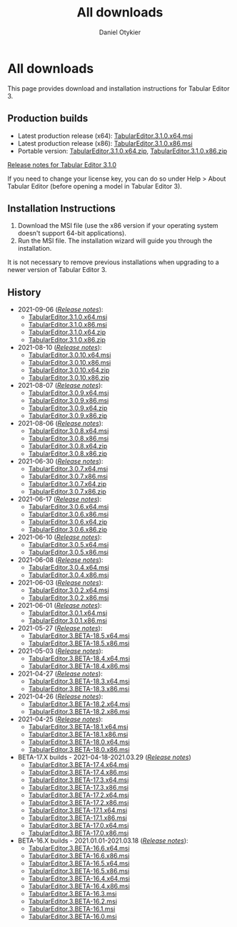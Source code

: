 ﻿---
uid: downloads
title: All downloads
author: Daniel Otykier
updated: 2021-09-06
---
# All downloads

This page provides download and installation instructions for Tabular Editor 3.

## Production builds

- Latest production release (x64): [TabularEditor.3.1.0.x64.msi](https://cdn.tabulareditor.com/files/TabularEditor.3.1.0.x64.msi)
- Latest production release (x86): [TabularEditor.3.1.0.x86.msi](https://cdn.tabulareditor.com/files/TabularEditor.3.1.0.x86.msi)
- Portable version: [TabularEditor.3.1.0.x64.zip](https://cdn.tabulareditor.com/files/TabularEditor.3.0.10.x64.zip), [TabularEditor.3.1.0.x86.zip](https://cdn.tabulareditor.com/files/TabularEditor.3.1.0.x86.zip)

[Release notes for Tabular Editor 3.1.0](release-notes/3_1_0.md)

If you need to change your license key, you can do so under Help > About Tabular Editor (before opening a model in Tabular Editor 3).

## Installation Instructions

1. Download the MSI file (use the x86 version if your operating system doesn't support 64-bit applications).
2. Run the MSI file. The installation wizard will guide you through the installation.

It is not necessary to remove previous installations when upgrading to a newer version of Tabular Editor 3.

## History

- 2021-09-06 (*[Release notes](release-notes/3_1_0.md)*):
  - [TabularEditor.3.1.0.x64.msi](https://cdn.tabulareditor.com/files/TabularEditor.3.1.0.x64.msi)
  - [TabularEditor.3.1.0.x86.msi](https://cdn.tabulareditor.com/files/TabularEditor.3.1.0.x86.msi)
  - [TabularEditor.3.1.0.x64.zip](https://cdn.tabulareditor.com/files/TabularEditor.3.1.0.x64.zip)
  - [TabularEditor.3.1.0.x86.zip](https://cdn.tabulareditor.com/files/TabularEditor.3.1.0.x86.zip)
- 2021-08-10 (*[Release notes](release-notes/3_0_10.md)*):
  - [TabularEditor.3.0.10.x64.msi](https://cdn.tabulareditor.com/files/TabularEditor.3.0.10.x64.msi)
  - [TabularEditor.3.0.10.x86.msi](https://cdn.tabulareditor.com/files/TabularEditor.3.0.10.x86.msi)
  - [TabularEditor.3.0.10.x64.zip](https://cdn.tabulareditor.com/files/TabularEditor.3.0.10.x64.zip)
  - [TabularEditor.3.0.10.x86.zip](https://cdn.tabulareditor.com/files/TabularEditor.3.0.10.x86.zip)
- 2021-08-07 (*[Release notes](release-notes/3_0_9.md)*):
  - [TabularEditor.3.0.9.x64.msi](https://cdn.tabulareditor.com/files/TabularEditor.3.0.9.x64.msi)
  - [TabularEditor.3.0.9.x86.msi](https://cdn.tabulareditor.com/files/TabularEditor.3.0.9.x86.msi)
  - [TabularEditor.3.0.9.x64.zip](https://cdn.tabulareditor.com/files/TabularEditor.3.0.9.x64.zip)
  - [TabularEditor.3.0.9.x86.zip](https://cdn.tabulareditor.com/files/TabularEditor.3.0.9.x86.zip)
- 2021-08-06 (*[Release notes](release-notes/3_0_8.md)*):
  - [TabularEditor.3.0.8.x64.msi](https://cdn.tabulareditor.com/files/TabularEditor.3.0.8.x64.msi)
  - [TabularEditor.3.0.8.x86.msi](https://cdn.tabulareditor.com/files/TabularEditor.3.0.8.x86.msi)
  - [TabularEditor.3.0.8.x64.zip](https://cdn.tabulareditor.com/files/TabularEditor.3.0.8.x64.zip)
  - [TabularEditor.3.0.8.x86.zip](https://cdn.tabulareditor.com/files/TabularEditor.3.0.8.x86.zip)
- 2021-06-30 (*[Release notes](release-notes/3_0_7.md)*):
  - [TabularEditor.3.0.7.x64.msi](https://cdn.tabulareditor.com/files/TabularEditor.3.0.7.x64.msi)
  - [TabularEditor.3.0.7.x86.msi](https://cdn.tabulareditor.com/files/TabularEditor.3.0.7.x86.msi)
  - [TabularEditor.3.0.7.x64.zip](https://cdn.tabulareditor.com/files/TabularEditor.3.0.7.x64.zip)
  - [TabularEditor.3.0.7.x86.zip](https://cdn.tabulareditor.com/files/TabularEditor.3.0.7.x86.zip)
- 2021-06-17 (*[Release notes](release-notes/3_0_6.md)*):
  - [TabularEditor.3.0.6.x64.msi](https://cdn.tabulareditor.com/files/TabularEditor.3.0.6.x64.msi)
  - [TabularEditor.3.0.6.x86.msi](https://cdn.tabulareditor.com/files/TabularEditor.3.0.6.x86.msi)
  - [TabularEditor.3.0.6.x64.zip](https://cdn.tabulareditor.com/files/TabularEditor.3.0.6.x64.zip)
  - [TabularEditor.3.0.6.x86.zip](https://cdn.tabulareditor.com/files/TabularEditor.3.0.6.x86.zip)
- 2021-06-10 (*[Release notes](release-notes/3_0_5.md)*):
  - [TabularEditor.3.0.5.x64.msi](https://cdn.tabulareditor.com/files/TabularEditor.3.0.5.x64.msi)
  - [TabularEditor.3.0.5.x86.msi](https://cdn.tabulareditor.com/files/TabularEditor.3.0.5.x86.msi)
- 2021-06-08 (*[Release notes](release-notes/3_0_4.md)*):
  - [TabularEditor.3.0.4.x64.msi](https://cdn.tabulareditor.com/files/TabularEditor.3.0.4.x64.msi)
  - [TabularEditor.3.0.4.x86.msi](https://cdn.tabulareditor.com/files/TabularEditor.3.0.4.x86.msi)
- 2021-06-03 (*[Release notes](release-notes/3_0_2.md)*):
  - [TabularEditor.3.0.2.x64.msi](https://cdn.tabulareditor.com/files/TabularEditor.3.0.2.x64.msi)
  - [TabularEditor.3.0.2.x86.msi](https://cdn.tabulareditor.com/files/TabularEditor.3.0.2.x86.msi)
- 2021-06-01 (*[Release notes](release-notes/3_0_1.md)*):
  - [TabularEditor.3.0.1.x64.msi](https://cdn.tabulareditor.com/files/TabularEditor.3.0.1.x64.msi)
  - [TabularEditor.3.0.1.x86.msi](https://cdn.tabulareditor.com/files/TabularEditor.3.0.1.x86.msi)
- 2021-05-27 (*[Release notes](release-notes/beta-18_5.md)*):
  - [TabularEditor.3.BETA-18.5.x64.msi](https://cdn.tabulareditor.com/files/TabularEditor.3.BETA-18.5.x64.msi)
  - [TabularEditor.3.BETA-18.5.x86.msi](https://cdn.tabulareditor.com/files/TabularEditor.3.BETA-18.5.x86.msi)
- 2021-05-03 (*[Release notes](release-notes/beta-18_4.md)*):
  - [TabularEditor.3.BETA-18.4.x64.msi](https://cdn.tabulareditor.com/files/TabularEditor.3.BETA-18.4.x64.msi)
  - [TabularEditor.3.BETA-18.4.x86.msi](https://cdn.tabulareditor.com/files/TabularEditor.3.BETA-18.4.x86.msi)
- 2021-04-27 (*[Release notes](release-notes/beta-18_3.md)*):
  - [TabularEditor.3.BETA-18.3.x64.msi](https://cdn.tabulareditor.com/files/TabularEditor.3.BETA-18.3.x64.msi)
  - [TabularEditor.3.BETA-18.3.x86.msi](https://cdn.tabulareditor.com/files/TabularEditor.3.BETA-18.3.x86.msi)
- 2021-04-26 (*[Release notes](release-notes/beta-18_3.md)*):
  - [TabularEditor.3.BETA-18.2.x64.msi](https://cdn.tabulareditor.com/files/TabularEditor.3.BETA-18.2.x64.msi)
  - [TabularEditor.3.BETA-18.2.x86.msi](https://cdn.tabulareditor.com/files/TabularEditor.3.BETA-18.2.x86.msi)
- 2021-04-25 (*[Release notes](release-notes/beta-18_3.md)*):
  - [TabularEditor.3.BETA-18.1.x64.msi](https://cdn.tabulareditor.com/files/TabularEditor.3.BETA-18.1.x64.msi)
  - [TabularEditor.3.BETA-18.1.x86.msi](https://cdn.tabulareditor.com/files/TabularEditor.3.BETA-18.1.x86.msi)
  - [TabularEditor.3.BETA-18.0.x64.msi](https://cdn.tabulareditor.com/files/TabularEditor.3.BETA-18.0.x64.msi)
  - [TabularEditor.3.BETA-18.0.x86.msi](https://cdn.tabulareditor.com/files/TabularEditor.3.BETA-18.0.x86.msi)
- BETA-17.X builds - 2021-04-18-2021.03.29 (*[Release notes](release-notes/beta-17_4.md)*)
  - [TabularEditor.3.BETA-17.4.x64.msi](https://cdn.tabulareditor.com/files/TabularEditor.3.BETA-17.4.x64.msi)
  - [TabularEditor.3.BETA-17.4.x86.msi](https://cdn.tabulareditor.com/files/TabularEditor.3.BETA-17.4.x86.msi)
  - [TabularEditor.3.BETA-17.3.x64.msi](https://cdn.tabulareditor.com/files/TabularEditor.3.BETA-17.3.x64.msi)
  - [TabularEditor.3.BETA-17.3.x86.msi](https://cdn.tabulareditor.com/files/TabularEditor.3.BETA-17.3.x86.msi)
  - [TabularEditor.3.BETA-17.2.x64.msi](https://cdn.tabulareditor.com/files/TabularEditor.3.BETA-17.2.x64.msi)
  - [TabularEditor.3.BETA-17.2.x86.msi](https://cdn.tabulareditor.com/files/TabularEditor.3.BETA-17.2.x86.msi)
  - [TabularEditor.3.BETA-17.1.x64.msi](https://cdn.tabulareditor.com/files/TabularEditor.3.BETA-17.1.x64.msi)
  - [TabularEditor.3.BETA-17.1.x86.msi](https://cdn.tabulareditor.com/files/TabularEditor.3.BETA-17.1.x86.msi)
  - [TabularEditor.3.BETA-17.0.x64.msi](https://cdn.tabulareditor.com/files/TabularEditor.3.BETA-17.0.x64.msi)
  - [TabularEditor.3.BETA-17.0.x86.msi](https://cdn.tabulareditor.com/files/TabularEditor.3.BETA-17.0.x86.msi)
- BETA-16.X builds - 2021.01.01-2021.03.18 (*[Release notes](release-notes/beta-16_6.md)*):
  - [TabularEditor.3.BETA-16.6.x64.msi](https://cdn.tabulareditor.com/files/TabularEditor.3.BETA-16.6.x64.msi)
  - [TabularEditor.3.BETA-16.6.x86.msi](https://cdn.tabulareditor.com/files/TabularEditor.3.BETA-16.6.x86.msi)
  - [TabularEditor.3.BETA-16.5.x64.msi](https://cdn.tabulareditor.com/files/TabularEditor.3.BETA-16.5.x64.msi)
  - [TabularEditor.3.BETA-16.5.x86.msi](https://cdn.tabulareditor.com/files/TabularEditor.3.BETA-16.5.x86.msi)
  - [TabularEditor.3.BETA-16.4.x64.msi](https://cdn.tabulareditor.com/files/TabularEditor.3.BETA-16.4.x64.msi)
  - [TabularEditor.3.BETA-16.4.x86.msi](https://cdn.tabulareditor.com/files/TabularEditor.3.BETA-16.4.x86.msi)
  - [TabularEditor.3.BETA-16.3.msi](https://cdn.tabulareditor.com/files/TabularEditor.3.BETA-16.3.msi)
  - [TabularEditor.3.BETA-16.2.msi](https://cdn.tabulareditor.com/files/TabularEditor.3.BETA-16.2.msi)
  - [TabularEditor.3.BETA-16.1.msi](https://cdn.tabulareditor.com/files/TabularEditor.3.BETA-16.1.msi)
  - [TabularEditor.3.BETA-16.0.msi](https://cdn.tabulareditor.com/files/TabularEditor.3.BETA-16.0.msi)
